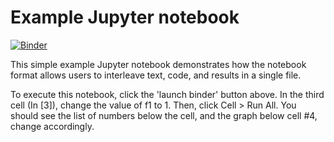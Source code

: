 # Example Jupyter notebook

[![Binder](https://mybinder.org/badge.svg)](https://mybinder.org/v2/gh/jperkel/example_notebook/master)

This simple example Jupyter notebook demonstrates how the notebook format allows users to interleave text, code, and results in a single file.

To execute this notebook, click the 'launch binder' button above. In the third cell (In [3]), change the value of f1 to 1. Then, click Cell > Run All. You should see the list of numbers below the cell, and the graph below cell #4, change accordingly.
